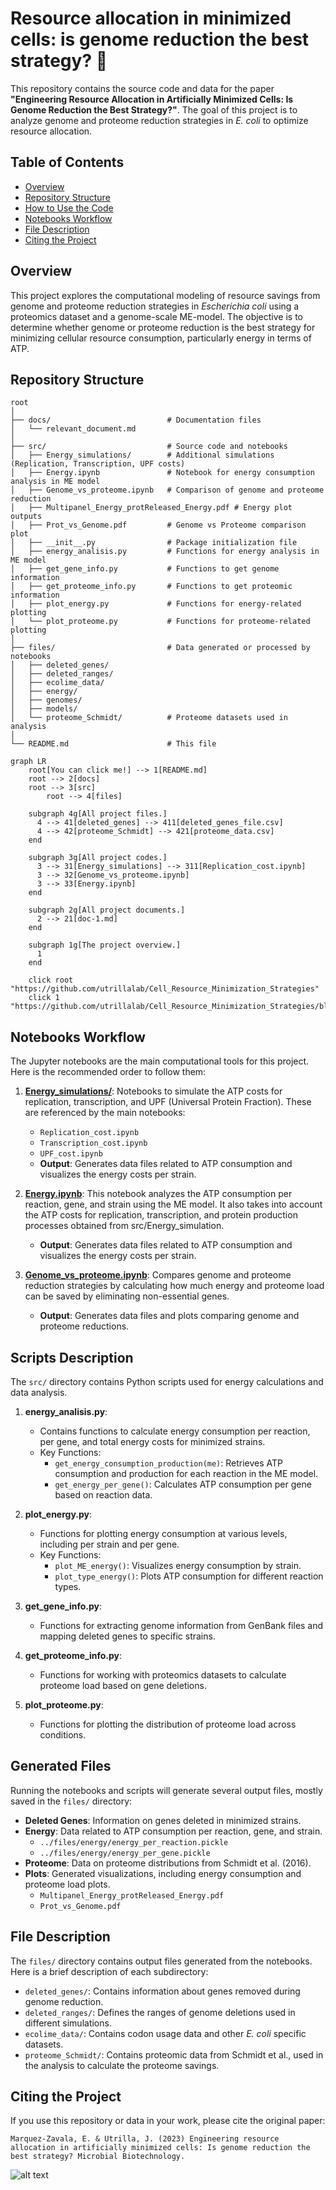 # Resource allocation in minimized cells: is genome reduction the best strategy? 🧬

This repository contains the source code and data for the paper **"Engineering Resource Allocation in Artificially Minimized Cells: Is Genome Reduction the Best Strategy?"**. The goal of this project is to analyze genome and proteome reduction strategies in *E. coli* to optimize resource allocation.

## Table of Contents

- [Overview](#overview)
- [Repository Structure](#repository-structure)
- [How to Use the Code](#how-to-use-the-code)
- [Notebooks Workflow](#notebooks-workflow)
- [File Description](#file-description)
- [Citing the Project](#citing-the-project)

## Overview

This project explores the computational modeling of resource savings from genome and proteome reduction strategies in *Escherichia coli* using a proteomics dataset and a genome-scale ME-model. The objective is to determine whether genome or proteome reduction is the best strategy for minimizing cellular resource consumption, particularly energy in terms of ATP.

## Repository Structure

```
root
│
├── docs/                          # Documentation files
│   └── relevant_document.md
│
├── src/                           # Source code and notebooks
│   ├── Energy_simulations/        # Additional simulations (Replication, Transcription, UPF costs)
│   ├── Energy.ipynb               # Notebook for energy consumption analysis in ME model
│   ├── Genome_vs_proteome.ipynb   # Comparison of genome and proteome reduction
│   ├── Multipanel_Energy_protReleased_Energy.pdf # Energy plot outputs
│   ├── Prot_vs_Genome.pdf         # Genome vs Proteome comparison plot
│   ├── __init__.py                # Package initialization file
│   ├── energy_analisis.py         # Functions for energy analysis in ME model
│   ├── get_gene_info.py           # Functions to get genome information
│   ├── get_proteome_info.py       # Functions to get proteomic information
│   ├── plot_energy.py             # Functions for energy-related plotting
│   └── plot_proteome.py           # Functions for proteome-related plotting
│
├── files/                         # Data generated or processed by notebooks
│   ├── deleted_genes/
│   ├── deleted_ranges/
│   ├── ecolime_data/
│   ├── energy/
│   ├── genomes/
│   ├── models/
│   └── proteome_Schmidt/          # Proteome datasets used in analysis
│
└── README.md                      # This file
```



```mermaid
graph LR
    root[You can click me!] --> 1[README.md]
    root --> 2[docs]
    root --> 3[src]
		root --> 4[files]

    subgraph 4g[All project files.]
      4 --> 41[deleted_genes] --> 411[deleted_genes_file.csv]
      4 --> 42[proteome_Schmidt] --> 421[proteome_data.csv]
    end

    subgraph 3g[All project codes.]
      3 --> 31[Energy_simulations] --> 311[Replication_cost.ipynb]
      3 --> 32[Genome_vs_proteome.ipynb]
      3 --> 33[Energy.ipynb]
    end

    subgraph 2g[All project documents.]
      2 --> 21[doc-1.md]
    end

    subgraph 1g[The project overview.]
      1
    end

    click root "https://github.com/utrillalab/Cell_Resource_Minimization_Strategies"
    click 1 "https://github.com/utrillalab/Cell_Resource_Minimization_Strategies/blob/main/README.md"
```


## Notebooks Workflow

The Jupyter notebooks are the main computational tools for this project. Here is the recommended order to follow them:

1. **[Energy_simulations/](src/Energy_simulations/)**:
   Notebooks to simulate the ATP costs for replication, transcription, and UPF (Universal Protein Fraction). These are referenced by the main notebooks:
   - `Replication_cost.ipynb`
   - `Transcription_cost.ipynb`
   - `UPF_cost.ipynb`
   - **Output**: Generates data files related to ATP consumption and visualizes the energy costs per strain.

1. **[Energy.ipynb](src/Energy.ipynb)**: 
   This notebook analyzes the ATP consumption per reaction, gene, and strain using the ME model. It also takes into account the ATP costs for replication, transcription, and protein production processes obtained from src/Energy_simulation.
   - **Output**: Generates data files related to ATP consumption and visualizes the energy costs per strain.
   
2. **[Genome_vs_proteome.ipynb](src/Genome_vs_proteome.ipynb)**: 
   Compares genome and proteome reduction strategies by calculating how much energy and proteome load can be saved by eliminating non-essential genes.
   - **Output**: Generates data files and plots comparing genome and proteome reductions.


## Scripts Description

The `src/` directory contains Python scripts used for energy calculations and data analysis.

1. **energy_analisis.py**:
   - Contains functions to calculate energy consumption per reaction, per gene, and total energy costs for minimized strains.
   - Key Functions:
     - `get_energy_consumption_production(me)`: Retrieves ATP consumption and production for each reaction in the ME model.
     - `get_energy_per_gene()`: Calculates ATP consumption per gene based on reaction data.

2. **plot_energy.py**:
   - Functions for plotting energy consumption at various levels, including per strain and per gene.
   - Key Functions:
     - `plot_ME_energy()`: Visualizes energy consumption by strain.
     - `plot_type_energy()`: Plots ATP consumption for different reaction types.

3. **get_gene_info.py**:
   - Functions for extracting genome information from GenBank files and mapping deleted genes to specific strains.

4. **get_proteome_info.py**:
   - Functions for working with proteomics datasets to calculate proteome load based on gene deletions.

5. **plot_proteome.py**:
   - Functions for plotting the distribution of proteome load across conditions.

## Generated Files

Running the notebooks and scripts will generate several output files, mostly saved in the `files/` directory:

- **Deleted Genes**: Information on genes deleted in minimized strains.
- **Energy**: Data related to ATP consumption per reaction, gene, and strain.
  - `../files/energy/energy_per_reaction.pickle`
  - `../files/energy/energy_per_gene.pickle`
- **Proteome**: Data on proteome distributions from Schmidt et al. (2016).
- **Plots**: Generated visualizations, including energy consumption and proteome load plots.
  - `Multipanel_Energy_protReleased_Energy.pdf`
  - `Prot_vs_Genome.pdf`
  
## File Description

The `files/` directory contains output files generated from the notebooks. Here is a brief description of each subdirectory:

- `deleted_genes/`: Contains information about genes removed during genome reduction.
- `deleted_ranges/`: Defines the ranges of genome deletions used in different simulations.
- `ecolime_data/`: Contains codon usage data and other *E. coli* specific datasets.
- `proteome_Schmidt/`: Contains proteomic data from Schmidt et al., used in the analysis to calculate the proteome savings.

## Citing the Project

If you use this repository or data in your work, please cite the original paper:

```
Marquez-Zavala, E. & Utrilla, J. (2023) Engineering resource allocation in artificially minimized cells: Is genome reduction the best strategy? Microbial Biotechnology.
```



![alt text](https://github.com/utrillalab/proteomeVSgenome/raw/main/docs/Main_fig.jpg)
